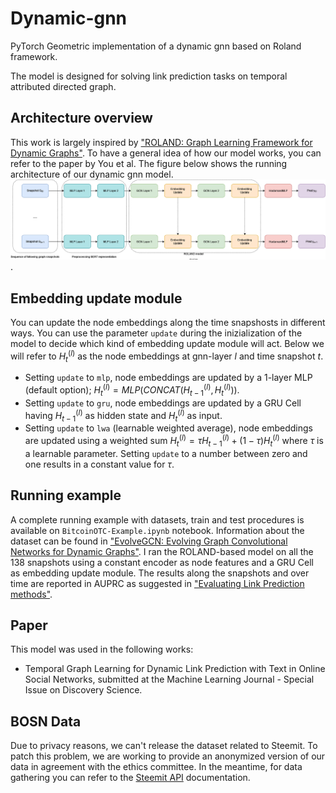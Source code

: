 # Dynamic-gnn
PyTorch Geometric implementation of a dynamic gnn based on Roland framework.

The model is designed for solving link prediction tasks on temporal attributed directed graph. 

## Architecture overview
This work is largely inspired by ["ROLAND: Graph Learning Framework for Dynamic Graphs"](https://dl.acm.org/doi/abs/10.1145/3534678.3539300). To have a general idea of how our model works, you can refer to the paper by You et al. The figure below shows the running architecture of our dynamic gnn model.
![GNN Architecture](GNNArchitecture.drawio.png "Dynamic GNN based on ROLAND framework").

## Embedding update module
You can update the node embeddings along the time snapshosts in different ways. You can use the parameter `update` during the inizialization of the model to decide which kind of embedding update module will act. Below we will refer to $H_{t}^{(l)}$ as the node embeddings at gnn-layer $l$ and time snapshot $t$.
- Setting `update` to `mlp`, node embeddings are updated by a 1-layer MLP (default option); $H_{t}^{(l)} = MLP(CONCAT(H_{t-1}^{(l)},H_{t}^{(l)}))$.
- Setting `update` to `gru`, node embeddings are updated by a GRU Cell having $H_{t-1}^{(l)}$ as hidden state and $H_{t}^{(l)}$ as input.
- Setting `update` to `lwa` (learnable weighted average), node embeddings are updated using a weighted sum $H_{t}^{(l)} = \tau  H_{t-1}^{(l)} + (1-\tau) H_{t}^{(l)}$ where $\tau$ is a learnable parameter. Setting `update` to a number between zero and one results in a constant value for $\tau$.

## Running example
A complete running example with datasets, train and test procedures is available on `BitcoinOTC-Example.ipynb` notebook. Information about the dataset can be found in ["EvolveGCN: Evolving Graph Convolutional Networks for Dynamic Graphs"](https://arxiv.org/pdf/1902.10191.pdf). I ran the ROLAND-based model on all the 138 snapshots using a constant encoder as node features and a GRU Cell as embedding update module. The results along the snapshots and over time are reported in AUPRC as suggested in ["Evaluating Link Prediction methods"](https://arxiv.org/pdf/1505.04094.pdf). 

## Paper
This model was used in the following works:
- Temporal Graph Learning for Dynamic Link Prediction with Text in Online Social Networks, submitted at the Machine Learning Journal - Special Issue on Discovery Science. 

## BOSN Data
Due to privacy reasons, we can't release the dataset related to Steemit. To patch this problem, we are working to provide an anonymized version of our data in agreement with the ethics committee. In the meantime, for data gathering you can refer to the [Steemit API](https://developers.steem.io/) documentation.

